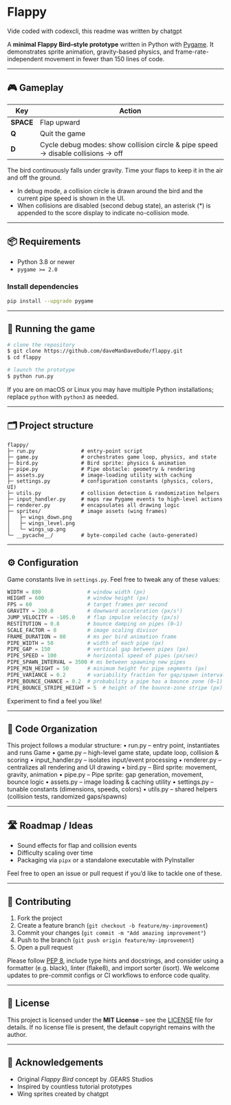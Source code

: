 # Flappy

Vide coded with codexcli, this readme was written by chatgpt

A **minimal Flappy Bird–style prototype** written in Python with [Pygame](https://www.pygame.org/). It demonstrates sprite animation, gravity-based physics, and frame-rate-independent movement in fewer than 150 lines of code.

---

## 🎮 Gameplay

| Key | Action |
|-----|--------|
| **SPACE** | Flap upward |
| **Q** | Quit the game |
| **D** | Cycle debug modes: show collision circle & pipe speed → disable collisions → off |

The bird continuously falls under gravity. Time your flaps to keep it in the air and off the ground.

* In debug mode, a collision circle is drawn around the bird and the current pipe speed is shown in the UI.
* When collisions are disabled (second debug state), an asterisk (*) is appended to the score display to indicate no-collision mode.

---

## 📦 Requirements

* Python 3.8 or newer
* `pygame >= 2.0`

### Install dependencies

```bash
pip install --upgrade pygame
```

---

## 🚀 Running the game

```bash
# clone the repository
$ git clone https://github.com/daveManDaveDude/flappy.git
$ cd flappy

# launch the prototype
$ python run.py
```

If you are on macOS or Linux you may have multiple Python installations; replace `python` with `python3` as needed.

---

## 🗂️ Project structure

```
flappy/
├─ run.py               # entry-point script
├─ game.py              # orchestrates game loop, physics, and state
├─ bird.py              # Bird sprite: physics & animation
├─ pipe.py              # Pipe obstacle: geometry & rendering
├─ assets.py            # image-loading utility with caching
├─ settings.py          # configuration constants (physics, colors, UI)
├─ utils.py             # collision detection & randomization helpers
├─ input_handler.py     # maps raw Pygame events to high-level actions
├─ renderer.py          # encapsulates all drawing logic
├─ sprites/             # image assets (wing frames)
│   ├─ wings_down.png
│   ├─ wings_level.png
│   └─ wings_up.png
└─ __pycache__/         # byte-compiled cache (auto-generated)
```

---

## ⚙️ Configuration

Game constants live in `settings.py`. Feel free to tweak any of these values:

```python
WIDTH = 800               # window width (px)
HEIGHT = 600              # window height (px)
FPS = 60                  # target frames per second
GRAVITY = 200.0           # downward acceleration (px/s²)
JUMP_VELOCITY = -105.0    # flap impulse velocity (px/s)
RESTITUTION = 0.8         # bounce damping on pipes (0–1)
SCALE_FACTOR = 8          # image scaling divisor
FRAME_DURATION = 80       # ms per bird animation frame
PIPE_WIDTH = 50           # width of each pipe (px)
PIPE_GAP = 150            # vertical gap between pipes (px)
PIPE_SPEED = 100          # horizontal speed of pipes (px/sec)
PIPE_SPAWN_INTERVAL = 3500 # ms between spawning new pipes
PIPE_MIN_HEIGHT = 50      # minimum height for pipe segments (px)
PIPE_VARIANCE = 0.2       # variability fraction for gap/spawn interval
PIPE_BOUNCE_CHANCE = 0.2  # probability a pipe has a bounce zone (0–1)
PIPE_BOUNCE_STRIPE_HEIGHT = 5  # height of the bounce-zone stripe (px)
```  

Experiment to find a feel you like!

---

## 📐 Code Organization

This project follows a modular structure:
  • run.py            – entry point, instantiates and runs Game
  • game.py           – high-level game state, update loop, collision & scoring
  • input_handler.py  – isolates input/event processing
  • renderer.py       – centralizes all rendering and UI drawing
  • bird.py           – Bird sprite: movement, gravity, animation
  • pipe.py           – Pipe sprite: gap generation, movement, bounce logic
  • assets.py         – image loading & caching utility
  • settings.py       – tunable constants (dimensions, speeds, colors)
  • utils.py          – shared helpers (collision tests, randomized gaps/spawns)

---

## 🛣️ Roadmap / Ideas

* Sound effects for flap and collision events
* Difficulty scaling over time
* Packaging via `pipx` or a standalone executable with PyInstaller

Feel free to open an issue or pull request if you’d like to tackle one of these.

---

## 🤝 Contributing

1. Fork the project
2. Create a feature branch (`git checkout -b feature/my-improvement`)
3. Commit your changes (`git commit -m "Add amazing improvement"`)
4. Push to the branch (`git push origin feature/my-improvement`)
5. Open a pull request

Please follow [PEP 8](https://peps.python.org/pep-0008/), include type hints and docstrings,
and consider using a formatter (e.g. black), linter (flake8), and import sorter (isort).
We welcome updates to pre-commit configs or CI workflows to enforce code quality.

---

## 📄 License

This project is licensed under the **MIT License** – see the [LICENSE](LICENSE) file for details. If no license file is present, the default copyright remains with the author.

---

## 🙏 Acknowledgements

* Original *Flappy Bird* concept by .GEARS Studios
* Inspired by countless tutorial prototypes
* Wing sprites created by chatgpt
